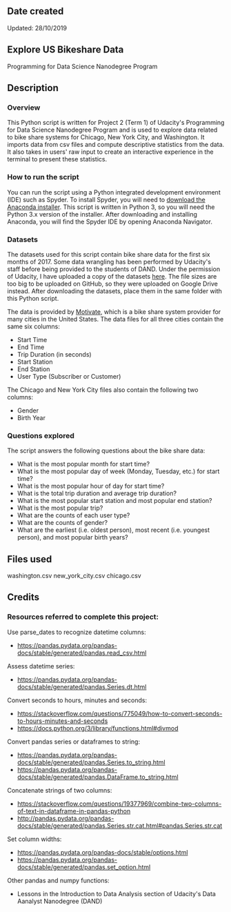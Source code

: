 ## Date created
Updated: 28/10/2019

## Explore US Bikeshare Data
Programming for Data Science Nanodegree Program

## Description

### Overview 
This Python script is written for Project 2 (Term 1) of Udacity's Programming for Data Science Nanodegree Program and is used to explore data related to bike share systems for Chicago, New York City, and Washington. It imports data from csv files and compute descriptive statistics from the data. It also takes in users' raw input to create an interactive experience in the terminal to present these statistics.

### How to run the script
You can run the script using a Python integrated development environment (IDE) such as Spyder. To install Spyder, you will need to [download the Anaconda installer](https://www.anaconda.com/download/). This script is written in Python 3, so you will need the Python 3.x version of the installer. After downloading and installing Anaconda, you will find the Spyder IDE by opening Anaconda Navigator.

### Datasets
The datasets used for this script contain bike share data for the first six months of 2017. Some data wrangling has been performed by Udacity's staff before being provided to the students of DAND. Under the permission of Udacity, I have uploaded a copy of the datasets [here](https://drive.google.com/open?id=16FfhNDfAh0DvTIRw9r0plmWZlHPEcBa4). The file sizes are too big to be uploaded on GitHub, so they were uploaded on Google Drive instead. After downloading the datasets, place them in the same folder with this Python script.

The data is provided by [Motivate](https://www.motivateco.com/), which is a bike share system provider for many cities in the United States. The data files for all three cities contain the same six columns:
* Start Time
* End Time
* Trip Duration (in seconds)
* Start Station
* End Station
* User Type (Subscriber or Customer)

The Chicago and New York City files also contain the following two columns:
* Gender
* Birth Year

### Questions explored
The script answers the following questions about the bike share data:
* What is the most popular month for start time?
* What is the most popular day of week (Monday, Tuesday, etc.) for start time?
* What is the most popular hour of day for start time?
* What is the total trip duration and average trip duration?
* What is the most popular start station and most popular end station?
* What is the most popular trip?
* What are the counts of each user type?
* What are the counts of gender?
* What are the earliest (i.e. oldest person), most recent (i.e. youngest person), and most popular birth years?

## Files used
washington.csv
new_york_city.csv
chicago.csv

## Credits
### Resources referred to complete this project:

Use parse_dates to recognize datetime columns:
* https://pandas.pydata.org/pandas-docs/stable/generated/pandas.read_csv.html

Assess datetime series:
* https://pandas.pydata.org/pandas-docs/stable/generated/pandas.Series.dt.html

Convert seconds to hours, minutes and seconds:
* https://stackoverflow.com/questions/775049/how-to-convert-seconds-to-hours-minutes-and-seconds
* https://docs.python.org/3/library/functions.html#divmod

Convert pandas series or dataframes to string:
* https://pandas.pydata.org/pandas-docs/stable/generated/pandas.Series.to_string.html
* https://pandas.pydata.org/pandas-docs/stable/generated/pandas.DataFrame.to_string.html

Concatenate strings of two columns:
* https://stackoverflow.com/questions/19377969/combine-two-columns-of-text-in-dataframe-in-pandas-python
* http://pandas.pydata.org/pandas-docs/stable/generated/pandas.Series.str.cat.html#pandas.Series.str.cat

Set column widths:
* https://pandas.pydata.org/pandas-docs/stable/options.html
* https://pandas.pydata.org/pandas-docs/stable/generated/pandas.set_option.html

Other pandas and numpy functions:
* Lessons in the Introduction to Data Analysis section of Udacity's Data Aanalyst Nanodegree (DAND)

